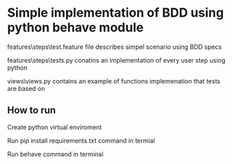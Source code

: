 # Simple implementation of BDD using python behave module

features\steps\test.feature file describes simpel scenario using BDD specs

features\steps\tests.py conatins an implementation of every user step using python

views\views.py contains an example of functions implemenation that tests are based on

## How to run
Create python virtual enviroment

Run pip install requirements.txt command in termial

Run behave command in terminal
